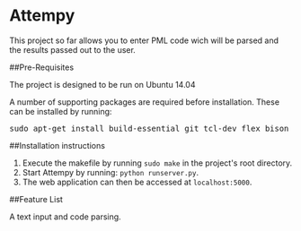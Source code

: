 # Attempy

This project so far allows you to enter PML code wich will be parsed and the results passed out to the user. 

##Pre-Requisites

The project is designed to be run on Ubuntu 14.04

A number of supporting packages are required before installation. These can be installed by running:
<pre>
sudo apt-get install build-essential git tcl-dev flex bison byacc check expect ncurses-dev libreadline-dev libxml2-dev python-pip
</pre>

##Installation instructions
1. Execute the makefile by running `sudo make` in the project's root directory.
2. Start Attempy by running: `python runserver.py`.
3. The web application can then be accessed at `localhost:5000`.

##Feature List

A text input and code parsing. 
